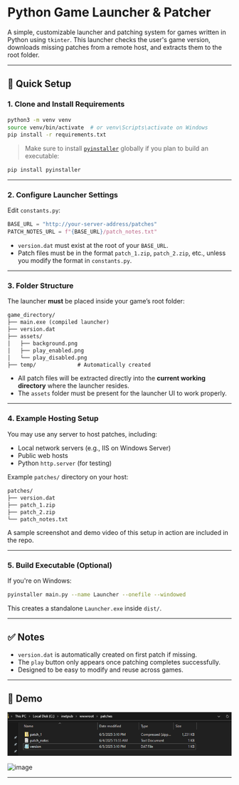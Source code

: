 # Python Game Launcher & Patcher

A simple, customizable launcher and patching system for games written in Python using `tkinter`. This launcher checks the user's game version, downloads missing patches from a remote host, and extracts them to the root folder.

---

## 🚀 Quick Setup

### 1. Clone and Install Requirements

```bash
python3 -m venv venv
source venv/bin/activate  # or venv\Scripts\activate on Windows
pip install -r requirements.txt
```

> Make sure to install [`pyinstaller`](https://pyinstaller.org/) globally if you plan to build an executable:
```bash
pip install pyinstaller
```

---

### 2. Configure Launcher Settings

Edit `constants.py`:

```python
BASE_URL = "http://your-server-address/patches"
PATCH_NOTES_URL = f"{BASE_URL}/patch_notes.txt"
```

- `version.dat` must exist at the root of your `BASE_URL`.
- Patch files must be in the format `patch_1.zip`, `patch_2.zip`, etc., unless you modify the format in `constants.py`.

---

### 3. Folder Structure

The launcher **must** be placed inside your game’s root folder:

```
game_directory/
├── main.exe (compiled launcher)
├── version.dat
├── assets/
│   ├── background.png
│   ├── play_enabled.png
│   └── play_disabled.png
├── temp/             # Automatically created
```

- All patch files will be extracted directly into the **current working directory** where the launcher resides.
- The `assets` folder must be present for the launcher UI to work properly.

---

### 4. Example Hosting Setup

You may use any server to host patches, including:
- Local network servers (e.g., IIS on Windows Server)
- Public web hosts
- Python `http.server` (for testing)

Example `patches/` directory on your host:
```
patches/
├── version.dat
├── patch_1.zip
├── patch_2.zip
└── patch_notes.txt
```

A sample screenshot and demo video of this setup in action are included in the repo.

---

### 5. Build Executable (Optional)

If you're on Windows:

```bash
pyinstaller main.py --name Launcher --onefile --windowed
```

This creates a standalone `Launcher.exe` inside `dist/`.

---

## ✅ Notes

- `version.dat` is automatically created on first patch if missing.
- The `play` button only appears once patching completes successfully.
- Designed to be easy to modify and reuse across games.

---

## 📸 Demo

![Folder Setup Screenshot](demo/folder_structure.png)

<img width="739" height="433" alt="image" src="https://github.com/user-attachments/assets/7b389e9c-d11e-48ba-9ed9-c78f240462e8" />


---
